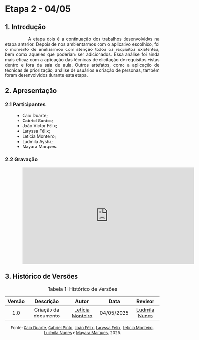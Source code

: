 # Etapa 2 - 04/05

## 1. Introdução

<div style="text-align: justify; text-indent: 2cm;">
<p>


A etapa dois é a continuação dos trabalhos desenvolvidos na etapa anterior. Depois de nos ambientarmos com o aplicativo escolhido, foi o momento de analisarmos com atenção todos os requisitos existentes, bem como aqueles que poderiam ser adicionados. Essa análise foi ainda mais eficaz com a aplicação das técnicas de elicitação de requisitos vistas dentro e fora da sala de aula. Outros artefatos, como a aplicação de técnicas de priorização, análise de usuários e criação de personas, também foram desenvolvidos durante esta etapa.


</p>


</div>

## 2. Apresentação

### 2.1 Participantes
<ul style="text-align: justify; padding-left: 4em; margin-top: 0.5em;">
<li>Caio Duarte;
<li>Gabriel Santos;
<li>João Victor Félix;
<li>Laryssa Félix;
<li>Leticia Monteiro;
<li>Ludmila Aysha;
<li>Mayara Marques.
</ul>

### 2.2 Gravação
<div style="text-align: justify; padding-left: 4em; margin-top: 1em;">
<iframe width="560" height="315" src="https://www.youtube.com/embed/6DKx5jSCw9Y?si=ZJ3qE6syCCzWNw3Z" title="YouTube video player" frameborder="0" allow="accelerometer; autoplay; clipboard-write; encrypted-media; gyroscope; picture-in-picture; web-share" referrerpolicy="strict-origin-when-cross-origin" allowfullscreen></iframe>
</div>

## 3. Histórico de Versões
<font size="3"><p style="text-align: center">Tabela 1: Histórico de Versões</p></font> 

| Versão |Descrição     |Autor                                       |Data    |Revisor|
|:-:     | :-:          | :-:                                        | :-:        |:-:|
|1.0     |Criação da documento|[Letícia Monteiro](https://github.com/LeticiaMonteiroo)| 04/05/2025 | [Ludmila Nunes](https://github.com/ludmilaaysha) |


<font size="2"><p style="text-align: center">Fonte: [Caio Duarte](https://github.com/caioduart3), [Gabriel Pinto](https://github.com/GabrielSPinto), [João Félix](https://github.com/joaofmoreiraa), [Laryssa Felix](https://github.com/felixlaryssa), [Letícia Monteiro](https://github.com/LeticiaMonteiroo), [Ludmila Nunes](https://github.com/ludmilaaysha) e [Mayara Marques](https://github.com/maymarquee), 2025.</p></font>